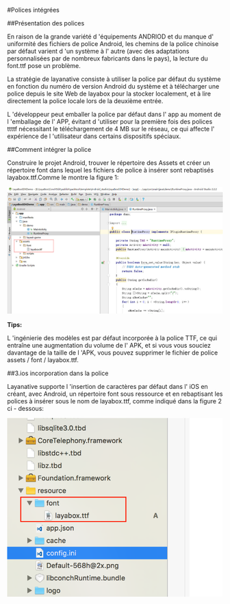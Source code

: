 #Polices intégrées

##Présentation des polices

En raison de la grande variété d 'équipements ANDRIOD et du manque d' uniformité des fichiers de police Android, les chemins de la police chinoise par défaut varient d 'un système à l' autre (avec des adaptations personnalisées par de nombreux fabricants dans le pays), la lecture du font.ttf pose un problème.

La stratégie de layanative consiste à utiliser la police par défaut du système en fonction du numéro de version Android du système et à télécharger une police depuis le site Web de layabox pour la stocker localement, et à lire directement la police locale lors de la deuxième entrée.

L 'développeur peut emballer la police par défaut dans l' app au moment de l 'emballage de l' APP, évitant d 'utiliser pour la première fois des polices ttttf nécessitant le téléchargement de 4 MB sur le réseau, ce qui affecte l' expérience de l 'utilisateur dans certains dispositifs spéciaux.

##Comment intégrer la police

Construire le projet Android, trouver le répertoire des Assets et créer un répertoire font dans lequel les fichiers de police à insérer sont rebaptisés layabox.ttf.Comme le montre la figure 1:

![图1](img/1.jpg)


**Tips:** 

L 'ingénierie des modèles est par défaut incorporée à la police TTF, ce qui entraîne une augmentation du volume de l' APK, et si vous vous souciez davantage de la taille de l 'APK, vous pouvez supprimer le fichier de police assets / font / layabox.ttf.

##3.ios incorporation dans la police

Layanative supporte l 'insertion de caractères par défaut dans l' iOS en créant, avec Android, un répertoire font sous ressource et en rebaptisant les polices à insérer sous le nom de layabox.ttf, comme indiqué dans la figure 2 ci - dessous:

![图2](img/2.png)